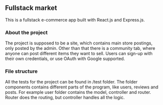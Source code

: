 ## Fullstack market
This is a fullstack e-commerce app built with React.js and Express.js.

### About the project
The project is supposed to be a site, which contains main store postings, only posted by the admin. Other than that there is a community tab, where anyone can post different items they want to sell. Users can sign-up with their own credentials, or use OAuth with Google supported.

### File structure
 All the tests for the project can be found in /test folder. The folder components contains different parts of the program, like users, reviews and posts. For example user folder contains the model, controller and router. Router does the routing, but controller handles all the logic.

